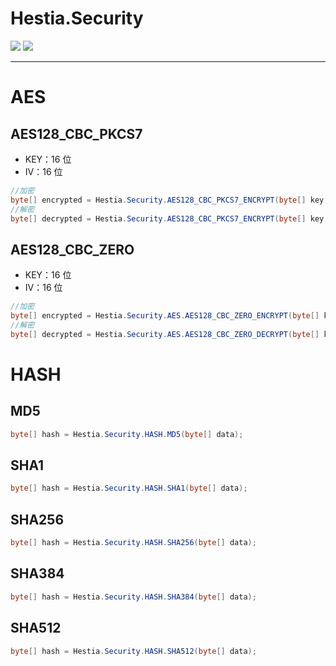 # Hestia.Security

[![](https://github.com/sduo/Hestia.Security/actions/workflows/main.yml/badge.svg)](https://github.com/sduo/Hestia.Security)
[![](https://img.shields.io/nuget/v/Hestia.Security.svg)](https://www.nuget.org/packages/Hestia.Security)

---
# AES

## AES128_CBC_PKCS7

* KEY：16 位
* IV：16 位

```csharp
//加密 
byte[] encrypted = Hestia.Security.AES128_CBC_PKCS7_ENCRYPT(byte[] key,byte[] iv,byte[] decrypted);
//解密
byte[] decrypted = Hestia.Security.AES128_CBC_PKCS7_ENCRYPT(byte[] key,byte[] iv,byte[] encrypted);
```

## AES128_CBC_ZERO

* KEY：16 位
* IV：16 位

```csharp
//加密 
byte[] encrypted = Hestia.Security.AES.AES128_CBC_ZERO_ENCRYPT(byte[] key,byte[] iv,byte[] decrypted);
//解密
byte[] decrypted = Hestia.Security.AES.AES128_CBC_ZERO_DECRYPT(byte[] key,byte[] iv,byte[] encrypted);
```

# HASH

## MD5

```csharp
byte[] hash = Hestia.Security.HASH.MD5(byte[] data);
```

## SHA1

```csharp
byte[] hash = Hestia.Security.HASH.SHA1(byte[] data);
```

## SHA256

```csharp
byte[] hash = Hestia.Security.HASH.SHA256(byte[] data);
```

## SHA384

```csharp
byte[] hash = Hestia.Security.HASH.SHA384(byte[] data);
```

## SHA512

```csharp
byte[] hash = Hestia.Security.HASH.SHA512(byte[] data);
```